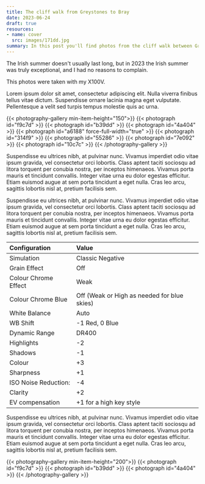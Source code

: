 ```yaml
---
title: The cliff walk from Greystones to Bray
date: 2023-06-24
draft: true
resources:
- name: cover
  src: images/171dd.jpg
summary: In this post you'll find photos from the cliff walk between Greystones and Bray. It was a beautiful hike with stunning views along the way.
---
```


The Irish summer doesn't usually last long, but in 2023 the Irish summer was truly exceptional, and I had no reasons to complain.

This photos were taken with my X100V.

Lorem ipsum dolor sit amet, consectetur adipiscing elit. Nulla viverra finibus tellus vitae dictum. Suspendisse ornare lacinia magna eget vulputate. Pellentesque a velit sed turpis tempus molestie quis ac urna.

{{< photography-gallery min-item-height="150">}}
  {{< photograph id="f9c7d" >}}
  {{< photograph id="b39dd" >}}
  {{< photograph id="4a404" >}}
  {{< photograph id="a6188" force-full-width="true" >}}
  {{< photograph id="314f9" >}}
  {{< photograph id="55286" >}}
  {{< photograph id="7e092" >}}
  {{< photograph id="10c7c" >}}
{{< /photography-gallery >}}

Suspendisse eu ultrices nibh, at pulvinar nunc. Vivamus imperdiet odio vitae ipsum gravida, vel consectetur orci lobortis. Class aptent taciti sociosqu ad litora torquent per conubia nostra, per inceptos himenaeos. Vivamus porta mauris et tincidunt convallis. Integer vitae urna eu dolor egestas efficitur. Etiam euismod augue at sem porta tincidunt a eget nulla. Cras leo arcu, sagittis lobortis nisl at, pretium facilisis sem.

Suspendisse eu ultrices nibh, at pulvinar nunc. Vivamus imperdiet odio vitae ipsum gravida, vel consectetur orci lobortis. Class aptent taciti sociosqu ad litora torquent per conubia nostra, per inceptos himenaeos. Vivamus porta mauris et tincidunt convallis. Integer vitae urna eu dolor egestas efficitur. Etiam euismod augue at sem porta tincidunt a eget nulla. Cras leo arcu, sagittis lobortis nisl at, pretium facilisis sem.

| Configuration           | Value                                       |
|:------------------------|:--------------------------------------------|
| Simulation              | Classic Negative                            |
| Grain Effect            | Off                                         |
| Colour Chrome Effect    | Weak                                        |
| Colour Chrome Blue      | Off (Weak or High as needed for blue skies) |
| White Balance           | Auto                                        |
| WB Shift                | -1 Red, 0 Blue                              |
| Dynamic Range           | DR400                                       |
| Highlights              | -2                                          |
| Shadows                 | -1                                          |
| Colour                  | +3                                          |
| Sharpness               | +1                                          |
| ISO Noise Reduction:    | -4                                          |
| Clarity                 | +2                                          |
| EV compensation         | +1 for a high key style                     |

Suspendisse eu ultrices nibh, at pulvinar nunc. Vivamus imperdiet odio vitae ipsum gravida, vel consectetur orci lobortis. Class aptent taciti sociosqu ad litora torquent per conubia nostra, per inceptos himenaeos. Vivamus porta mauris et tincidunt convallis. Integer vitae urna eu dolor egestas efficitur. Etiam euismod augue at sem porta tincidunt a eget nulla. Cras leo arcu, sagittis lobortis nisl at, pretium facilisis sem.

{{< photography-gallery min-item-height="200">}}
  {{< photograph id="f9c7d" >}}
  {{< photograph id="b39dd" >}}
  {{< photograph id="4a404" >}}
{{< /photography-gallery >}}